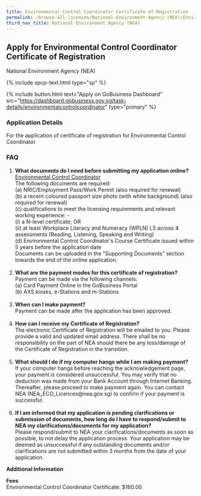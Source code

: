 ```yaml
---
title: Environmental Control Coordinator Certificate of Registration
permalink: /browse-all-licences/National-Environment-Agency-(NEA)/Environmental-Control-Coordinator-Certificate-of-Registration
third_nav_title: National Environment Agency (NEA)
---
```


## Apply for Environmental Control Coordinator Certificate of Registration

National Environment Agency (NEA)

{% include spcp-text.html type="sp" %}

{% include button.html text="Apply on GoBusiness Dashboard" src="https://dashboard.gobusiness.gov.sg/task-details/environmentalcontrolcoordinator" type="primary" %}

<H3>Application Details</H3>

<p>For the application of certificate of registration for&nbsp;Environmental Control Coordinator</p>
<h3>FAQ</h3>
<ol>
<li><strong>What documents do I need before submitting my application online?</strong><br><u>Environmental Control Coordinator</u><br>The following documents are required:<br>(a) NRIC/Employment Pass/Work Permit (also required for renewal)<br>(b) a recent coloured passport size photo (with white background) (also required for renewal)<br>(c) qualifications to meet the licensing requirements and relevant working experience: -<br>(i) a N-level certificate; OR<br>(ii) at least Workplace Literacy and Numeracy (WPLN) L5 across 4 assessments (Reading, Listening, Speaking and Writing)<br>(d) Environmental Control Coordinator's Course Certificate <span data-olk-copy-source="MessageBody">issued within 5 years before the application date</span><br>Documents can be uploaded in the "Supporting Documents" section towards the end of the online application.<br><br></li>
<li><strong>What are the payment modes for this certificate of registration?<br></strong>Payment can be made via the following channels:<br>(a) Card Payment Online in the GoBusiness Portal<br>(b) AXS kiosks, e-Stations and m-Stations<strong><br><br></strong></li>
<li><strong>When can I make payment?<br></strong>Payment can be made after the application has been approved.<br><br></li>
<li><strong>How can I receive my Certificate of Registration?<br></strong>The electronic Certificate of Registration will be emailed to you. Please provide a valid and updated email address. There shall be no responsibility on the part of NEA should there be any loss/damage of the Certificate of Registration in the transition.<br><strong><br></strong></li>
<li><strong>What should I do if my computer hangs while I am making payment?<br></strong>If your computer hangs before reaching the acknowledgement page, your payment is considered unsuccessful. You may verify that no deduction was made from your Bank Account through Internet Banking. Thereafter, please proceed to make payment again. You can contact NEA (NEA_ECO_Licences@nea.gov.sg) to confirm if your payment is successful.<br><strong><br></strong></li>
<li><strong>If I am informed that my application is pending clarifications or submission of documents, how long do I have to respond/submit to NEA my clarifications/documents for my application?<br></strong>Please respond/submit to NEA your clarifications/documents as soon as possible, to not delay the application process. Your application may be deemed as unsuccessful if any outstanding documents and/or clarifications are not submitted within 3 months from the date of your application.<strong><br></strong></li>
</ol>

<strong>Additional Information</strong>

<p><strong>Fees<br></strong>Environmental Control Coordinator Certificate: $160.00</p>


